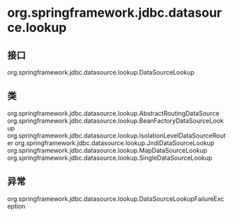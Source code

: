 # org.springframework.jdbc.datasource.lookup

## 接口

org.springframework.jdbc.datasource.lookup.DataSourceLookup

## 类

org.springframework.jdbc.datasource.lookup.AbstractRoutingDataSource
org.springframework.jdbc.datasource.lookup.BeanFactoryDataSourceLookup
org.springframework.jdbc.datasource.lookup.IsolationLevelDataSourceRouter
org.springframework.jdbc.datasource.lookup.JndiDataSourceLookup
org.springframework.jdbc.datasource.lookup.MapDataSourceLookup
org.springframework.jdbc.datasource.lookup.SingleDataSourceLookup

## 异常

org.springframework.jdbc.datasource.lookup.DataSourceLookupFailureException




